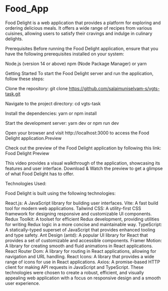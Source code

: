 # Food_App

Food Delight is a web application that provides a platform for exploring and ordering delicious meals. It offers a wide range of recipes from various cuisines, allowing users to satisfy their cravings and indulge in culinary delights.

Prerequisites
Before running the Food Delight application, ensure that you have the following prerequisites installed on your system:

Node.js (version 14 or above)
npm (Node Package Manager) or yarn

Getting Started
To start the Food Delight server and run the application, follow these steps:

Clone the repository:
git clone https://github.com/salaimuniselvam-s/vgts-task.git

Navigate to the project directory:
cd vgts-task

Install the dependencies:
yarn or npm install

Start the development server:
yarn dev or npm run dev

Open your browser and visit http://localhost:3000 to access the Food Delight application.Preview

Check out the preview of the Food Delight application by following this link: Food Delight Preview

This video provides a visual walkthrough of the application, showcasing its features and user interface. Download & Watch the preview to get a glimpse of what Food Delight has to offer.



Technologies Used:

Food Delight is built using the following technologies:

React.js: A JavaScript library for building user interfaces.
Vite: A fast build tool for modern web applications.
Tailwind CSS: A utility-first CSS framework for designing responsive and customizable UI components.
Redux Toolkit: A toolset for efficient Redux development, providing utilities for writing Redux logic in a more concise and maintainable way.
TypeScript: A statically-typed superset of JavaScript that provides enhanced tooling and type safety.
Ant Design (antd): A popular UI library for React that provides a set of customizable and accessible components.
Framer Motion: A library for creating smooth and fluid animations in React applications.
React Router Dom: A library for routing in React applications, allowing for navigation and URL handling.
React Icons: A library that provides a wide range of icons for use in React applications.
Axios: A promise-based HTTP client for making API requests in JavaScript and TypeScript.
These technologies were chosen to create a robust, efficient, and visually appealing web application with a focus on responsive design and a smooth user experience.
